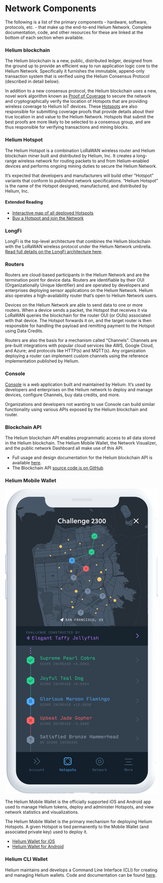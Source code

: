 # Network Components

The following is a list of the primary components - hardware, software, protocols, etc. - that make up the end-to-end Helium Network. Complete documentation, code, and other resources for these are linked at the bottom of each section when available. 

### Helium blockchain

The Helium blockchain is a new, public, distributed ledger, designed from the ground up to provide an efficient way to run application logic core to the Helium Network. Specifically it furnishes the immutable, append-only transaction system that is verified using the Helium Consensus Protocol \(described in detail below\).

In addition to a new consensus protocol, the Helium blockchain uses a new, novel work algorithm known as [Proof of Coverage](https://github.com/helium/devdocs/tree/67b988ec351854ec4b7608e12b5b8f47f2456abf/blockchain/proof-of-coverage/README.md) to secure the network and cryptographically verify the location of Hotspots that are providing wireless coverage to Helium IoT devices. These [Hotspots](https://github.com/helium/devdocs/tree/67b988ec351854ec4b7608e12b5b8f47f2456abf/hotspot/README.md) are also responsible for submitting coverage proofs that provide details about their true location in and value to the Helium Network. Hotspots that submit the best proofs are more likely to be selected to a consensus group, and are thus responsible for verifying transactions and mining blocks.

### Helium Hotspot

The Helium Hotspot is a combination LoRaWAN wireless router and Helium blockchain miner built and distributed by Helium, Inc. It creates a long-range wireless network for routing packets to and from Helium-enabled devices and performs ongoing mining duties to secure the Helium Network.

It’s expected that developers and manufacturers will build other “Hotspot” variants that conform to published network specifications. “Helium Hotspot” is the name of the Hotspot designed, manufactured, and distributed by Helium, Inc.

#### Extended Reading

* [Interactive map of all deployed Hotspots](https://network.helium.com/coverage)
* [Buy a Hotspot and join the Network](https://www.helium.com/store)

### LongFi

LongFi is the top-level architecture that combines the Helium blockchain with the LoRaWAN wireless protocol under the Helium Network umbrella. [Read full details on the LongFi architecture here](https://github.com/helium/devdocs/tree/67b988ec351854ec4b7608e12b5b8f47f2456abf/longfi/README.md).

### Routers

Routers are cloud-based participants in the Helium Network and are the termination point for device data. Routers are identifiable by their OUI \(Organizationally Unique Identifier\) and are operated by developers and enterprises deploying sensor applications on the Helium Network. Helium also operates a high-availability router that’s open to Helium Network users.

Devices on the Helium Network are able to send data to one or more routers. When a device sends a packet, the Hotspot that receives it via LoRaWAN queries the blockchain for the router OUI \(or OUIs\) associated with that device. The Hotspot forwards it on, and the target router is then responsible for handling the payload and remitting payment to the Hotspot using Data Credits.

Routers are also the basis for a mechanism called “Channels”. Channels are pre-built integrations with popular cloud services like AWS, Google Cloud, and Azure; and protocols like HTTP\(s\) and MQTT\(s\). Any organization deploying a router can implement custom channels using the reference implementation published by Helium.

### Console

[Console](https://console.helium.com) is a web application built and maintained by Helium. It’s used by developers and enterprises on the Helium network to deploy and manage devices, configure Channels, buy data credits, and more.

Organizations and developers not wanting to use Console can build similar functionality using various APIs exposed by the Helium blockchain and router.

### Blockchain API

The Helium blockchain API enables programmatic access to all data stored in the Helium blockchain. The Helium Mobile Wallet, the Network Visualizer, and the public network Dashboard all make use of this API.

* Full usage and design documentation for the Helium blockchain API is available [here](https://docs.api.helium.io).
* The Blockchain API [source code is on GitHub](https://github.com/helium/blockchain-api/)

### Helium Mobile Wallet

![](../.gitbook/assets/phone.png)

The Helium Mobile Wallet is the officially supported iOS and Android app used to manage Helium tokens, deploy and administer Hotspots, and view network statistics and visualizations.

The Helium Mobile Wallet is the primary mechanism for deploying Helium Hotspots. A given Hotspot is tied permanently to the Mobile Wallet \(and associated private key\) used to deploy it.

* [Helium Wallet for iOS](https://apps.apple.com/app/id1450463605)
* [Helium Wallet for Android](https://play.google.com/store/apps/details?id=com.helium.wallet&hl=en_US)

### Helium CLI Wallet

Helium maintains and develops a Command Line Interface \(CLI\) for creating and managing Helium wallets. Code and documentation can be found [here](https://github.com/helium/helium-wallet-rs/).

